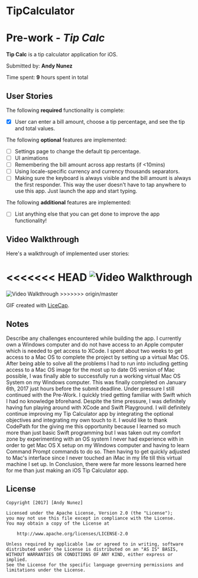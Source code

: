 # TipCalculator

# Pre-work - *Tip Calc*

**Tip Calc** is a tip calculator application for iOS.

Submitted by: **Andy Nunez**

Time spent: **9** hours spent in total

## User Stories

The following **required** functionality is complete:

* [X] User can enter a bill amount, choose a tip percentage, and see the tip and total values.

The following **optional** features are implemented:
* [ ] Settings page to change the default tip percentage.
* [ ] UI animations
* [ ] Remembering the bill amount across app restarts (if <10mins)
* [ ] Using locale-specific currency and currency thousands separators.
* [ ] Making sure the keyboard is always visible and the bill amount is always the first responder. This way the user doesn't have to tap anywhere to use this app. Just launch the app and start typing.

The following **additional** features are implemented:

- [ ] List anything else that you can get done to improve the app functionality!

## Video Walkthrough 

Here's a walkthrough of implemented user stories:

<<<<<<< HEAD
<img src='http://i.imgur.com/nyY3Vgw.gif' title='Video Walkthrough' width='' alt='Video Walkthrough' />
=======
<img src='http://http://imgur.com/ZBbn5wA.gif' title='Video Walkthrough' width='' alt='Video Walkthrough' />
>>>>>>> origin/master

GIF created with [LiceCap](http://www.cockos.com/licecap/).

## Notes

Describe any challenges encountered while building the app.
  I currently own a Windows computer and do not have access to an Apple computer which is needed to get access to XCode. I spent about two weeks to get access
  to a Mac OS to complete the project by setting up a virtual Mac OS. After being able to solve all the problems I had to run into including getting access to a Mac OS image for the most up to date OS version of Mac possible, I was finally able to successfully run a working virtual Mac OS System on my Windows computer. This was finally completed on January 6th, 2017 just hours before the submit deadline. Under pressure I still continued with the Pre-Work. I quickly tried getting familiar with Swift which I had no knowledge bforehand. Despite the time pressure, I was definitely having fun playing around with XCode and Swift Playground. I will definitely continue improving my Tip Calculator app by integrating the optional objectives and integrating my own touch to it. I would like to thank CodePath for the giving me this opportunity because I learned so much more than just basic Swift programming but I was taken out my comfort zone by experimenting with an OS system I never had experience with in order to get Mac OS X setup on my Windows computer and having to learn Command Prompt commands to do so. Then having to get quickly adjusted to Mac's interface since I never touched an iMac in my life till this virtual machine I set up. In Conclusion, there were far more lessons learned here for me than just making an iOS Tip Calculator app.
  
  
## License

    Copyright [2017] [Andy Nunez]

    Licensed under the Apache License, Version 2.0 (the "License");
    you may not use this file except in compliance with the License.
    You may obtain a copy of the License at

        http://www.apache.org/licenses/LICENSE-2.0

    Unless required by applicable law or agreed to in writing, software
    distributed under the License is distributed on an "AS IS" BASIS,
    WITHOUT WARRANTIES OR CONDITIONS OF ANY KIND, either express or implied.
    See the License for the specific language governing permissions and
    limitations under the License.
